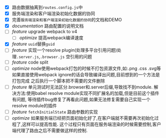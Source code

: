- [x] 路由数据抽离到`routes.config.js`中
- [x] 服务端渲染和客户端渲染初始化数据的协同
- [x] 完善`服务端渲染和客户端渲染初始化数据的协同`的文档和DEMO
- [x] _documentation_ 路由配置的说明文档
- [ ] _feature_ upgrade webpack to v4
    - [ ] _optimize_ 提高webpack编译速度
- [x] _feature_ `uuid`替换`guid`
- [ ] _feature_ 实现一个resolve plugin(处理多平台引用问题)处理`.server.js`,`.browser.js`
      空引用的问题
- [ ] _feature_ code split
- [ ] _optimize_ node使用webpack打包的时候不打包资源文件,如:.png .css .svg等
      如果直接使用webpack ignore的话会导致编译出问题,目前想到的一个方法是打包完成
      之后执行一个脚本把不需要的文件删除
- [ ] _feature_ 单元测试时无法区分.browser和.server后缀,导致找不到module.
      解决方法:使用babel resolve module实现不同扩展名的加载,但是目前这个插件有问题,
      等待插件bug修复了再看此问题,如果无法修复需要自己实现一个resolve module的插件
- [ ] _feature_ `fetchInitialState` 路由参数的实现
- [ ] _optimize_ 如果服务端已经把页面初始化好了,在客户端就不需要再次初始化过程了,这样可以提高性能.
      这个过程只有页面在服务端渲染的时候需要控制,客户端代理了路由之后不需要做这样的控制.
